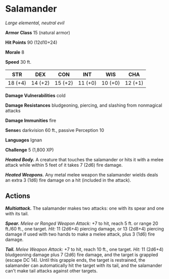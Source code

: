 
# Salamander

*Large elemental, neutral evil*

**Armor Class** 15 (natural armor)

**Hit Points** 90 (12d10+24)

**Morale** 8

**Speed** 30 ft.

| STR     | DEX     | CON     | INT     | WIS     | CHA     |
|---------|---------|---------|---------|---------|---------|
| 18 (+4) | 14 (+2) | 15 (+2) | 11 (+0) | 10 (+0) | 12 (+1) |

**Damage Vulnerabilities** cold

**Damage Resistances** bludgeoning, piercing, and slashing from nonmagical attacks

**Damage Immunities** fire

**Sense**s darkvision 60 ft., passive Perception 10

**Languages** Ignan

**Challenge** 5 (1,800 XP)

***Heated Body.*** A creature that touches the salamander or hits it with a melee attack while within 5 feet of it takes 7 (2d6) fire damage.

***Heated Weapons.*** Any metal melee weapon the salamander wields deals an extra 3 (1d6) fire damage on a hit (included in the attack).

## Actions

***Multiattack.*** The salamander makes two attacks: one with its spear and one with its tail.

***Spear.*** *Melee or Ranged Weapon Attack:* +7 to hit, reach 5 ft. or range 20 ft./60 ft., one target. *Hit:* 11 (2d6+4) piercing damage, or 13 (2d8+4) piercing damage if used with two hands to make a melee attack, plus 3 (1d6) fire damage.

***Tail.*** *Melee Weapon Attack:* +7 to hit, reach 10 ft., one target. *Hit:* 11 (2d6+4) bludgeoning damage plus 7 (2d6) fire damage, and the target is grappled (escape DC 14). Until this grapple ends, the target is restrained, the salamander can automatically hit the target with its tail, and the salamander can't make tail attacks against other targets.
